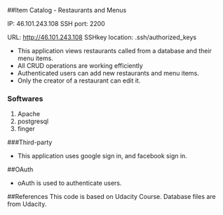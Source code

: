 ##Item Catalog - Restaurants and Menus

IP: 46.101.243.108
SSH port: 2200

URL: http://46.101.243.108
SSHkey location: .ssh/authorized_keys





* This application views restaurants called from a database and their menu items.
* All CRUD operations are working efficiently
* Authenticated users can add new restaurants and menu items.
* Only the creator of a restaurant can edit it.

### Softwares
1. Apache
2. postgresql
3. finger


###Third-party
* This application uses google sign in, and facebook sign in.


##OAuth
* oAuth is used to authenticate users.

##References
This code is based on Udacity Course.
Database files are from Udacity.
